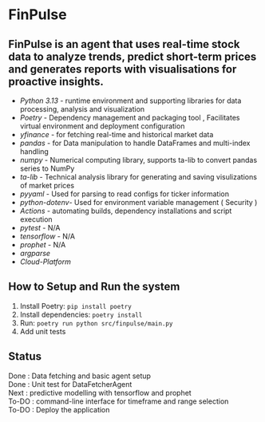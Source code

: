 # FinPulse
## FinPulse is an agent that uses real-time stock data to analyze trends, predict short-term prices and generates reports with visualisations for proactive insights.

*  *Python 3.13* - runtime environment and supporting libraries for data processing, analysis and visualization
* *Poetry* - Dependency management and packaging tool , Facilitates virtual environment and deployment configuration
* *yfinance* - for fetching real-time and historical market data
* *pandas* - for Data manipulation to handle DataFrames and multi-index handling
* *numpy* - Numerical computing library, supports ta-lib to convert pandas series to NumPy 
* *ta-lib* - Technical analysis library for generating and saving visulizations of market prices
* *pyyaml* - Used for parsing to read configs for ticker information
* *python-dotenv*- Used for environment variable management ( Security )
* *Actions* - automating builds, dependency installations and script execution
* *pytest* - N/A
* *tensorflow* - N/A
* *prophet* - N/A
* *argparse*
* *Cloud-Platform*

## How to Setup and Run the system
1. Install Poetry: `pip install poetry`
2. Install dependencies: `poetry install`
3. Run: `poetry run python src/finpulse/main.py`
4. Add unit tests

## Status
Done : Data fetching and basic agent setup <br>
Done : Unit test for DataFetcherAgent <br> 
Next : predictive modelling with tensorflow and prophet <br>
To-DO : command-line interface for timeframe and range selection <br>
To-DO : Deploy the application <br>
